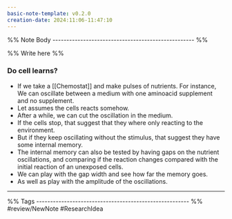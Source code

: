 ```yaml
---
basic-note-template: v0.2.0
creation-date: 2024:11:06-11:47:10
---
```


%% Note Body --------------------------------------------------- %%

%% Write here %%

### Do cell learns?

- If we take a [[Chemostat]] and make pulses of nutrients. For instance, We can oscillate between a medium with one aminoacid supplement and no supplement. 
- Let assumes the cells reacts somehow.
- After a while, we can cut the oscillation in the medium. 
- If the cells stop, that suggest that they where only reacting to the environment. 
- But if they keep oscillating without the stimulus, that suggest they have some internal memory.
- The internal memory can also be tested by having gaps on the nutrient oscillations, and comparing if the reaction changes compared with the initial reaction of an unexposed cells.  
- We can play with the gap width and see how far the memory goes. 
- As well as play with the amplitude of the oscillations. 




___

%% Tags ------------------------------------------------------- %%
#review/NewNote
#ResearchIdea 